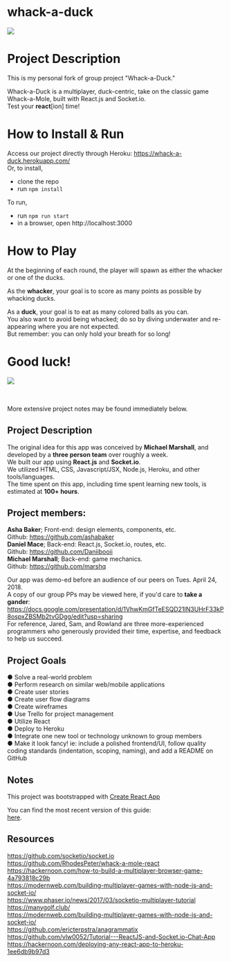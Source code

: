 # whack-a-duck

<img src="https://github.com/Daniibooii/whack-a-duck/blob/master/public/assets/images/image-for-README.jpg"><br>

# Project Description
This is my personal fork of group project "Whack-a-Duck."<br>

Whack-a-Duck is a multiplayer, duck-centric, take on the classic game Whack-a-Mole, built with React.js and Socket.io.<br>
Test your __react__[ion] time!<br>

# How to Install & Run
Access our project directly through Heroku: https://whack-a-duck.herokuapp.com/<br>
Or, to install,
- clone the repo
- run `npm install`

To run,
- run `npm run start`
- in a browser, open http://localhost:3000

# How to Play
At the beginning of each round, the player will spawn as either the whacker or one of the ducks.<br>

As the __whacker__, your goal is to score as many points as possible by whacking ducks.<br>

As a __duck__, your goal is to eat as many colored balls as you can.<br>
You also want to avoid being whacked; do so by diving underwater and re-appearing where you are not expected.<br>
But remember: you can only hold your breath for so long!<br>

# Good luck!

<img src="https://github.com/Daniibooii/whack-a-duck/blob/master/public/assets/images/mallet-image-for-README.png"><br>

<br>
<br>
More extensive project notes may be found immediately below.<br>

## Project Description
The original idea for this app was conceived by __Michael Marshall__, and developed by a __three person team__ over roughly a week.<br>
We built our app using __React.js__ and __Socket.io__.<br>
We utilized HTML, CSS, Javascript/JSX, Node.js, Heroku, and other tools/languages.<br>
The time spent on this app, including time spent learning new tools, is estimated at __100+ hours__.<br>

## Project members:
__Asha Baker__; Front-end: design elements, components, etc.<br>
Github: https://github.com/ashabaker<br>
__Daniel Mace__; Back-end: React.js, Socket.io, routes, etc.<br>
Github: https://github.com/Daniibooii<br>
__Michael Marshall__; Back-end: game mechanics.<br>
Github: https://github.com/marshq<br>

Our app was demo-ed before an audience of our peers on Tues. April 24, 2018.<br>
A copy of our group PPs may be viewed here, if you'd care to __take a gander__: https://docs.google.com/presentation/d/1VhwKmGfTeESQD21IN3UHrF33kP8ospxZBSMb2tvGDgg/edit?usp=sharing<br>
For reference, Jared, Sam, and Rowland are three more-experienced programmers who generously provided their time, expertise, and feedback to help us succeed.<br>

## Project Goals
● Solve a real-world problem<br>
● Perform research on similar web/mobile applications<br>
● Create user stories<br>
● Create user flow diagrams<br>
● Create wireframes<br>
● Use Trello for project management<br>
● Utilize React<br>
● Deploy to Heroku<br>
● Integrate one new tool or technology unknown to group members<br>
● Make it look fancy! ie: include a polished frontend/UI, follow quality coding standards (indentation, scoping, naming), and add a README on GitHub<br>

## Notes
This project was bootstrapped with [Create React App](https://github.com/facebookincubator/create-react-app)<br>

You can find the most recent version of this guide:<br> [here](https://github.com/facebookincubator/create-react-app/blob/master/packages/react-scripts/template/README.md).

## Resources
https://github.com/socketio/socket.io<br>
https://github.com/RhodesPeter/whack-a-mole-react<br>
https://hackernoon.com/how-to-build-a-multiplayer-browser-game-4a793818c29b<br>
https://modernweb.com/building-multiplayer-games-with-node-js-and-socket-io/<br>
https://www.phaser.io/news/2017/03/socketio-multiplayer-tutorial<br>
https://manygolf.club/<br>
https://modernweb.com/building-multiplayer-games-with-node-js-and-socket-io/<br>
https://github.com/ericterpstra/anagrammatix<br>
https://github.com/vlw0052/Tutorial---ReactJS-and-Socket.io-Chat-App<br>
https://hackernoon.com/deploying-any-react-app-to-heroku-1ee6db9b97d3<br>
